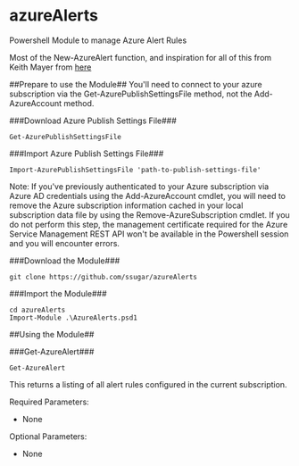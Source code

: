 # azureAlerts
Powershell Module to manage Azure Alert Rules

Most of the New-AzureAlert function, and inspiration for all of this from Keith Mayer from [here](http://blogs.technet.com/b/keithmayer/archive/2014/11/08/scripts-to-tools-automate-monitoring-alert-rules-in-microsoft-azure-with-powershell-and-the-azure-service-management-rest-api.aspx)

##Prepare to use the Module##
You'll need to connect to your azure subscription via the Get-AzurePublishSettingsFile method, not the Add-AzureAccount method.

###Download Azure Publish Settings File###

    Get-AzurePublishSettingsFile

###Import Azure Publish Settings File###

    Import-AzurePublishSettingsFile 'path-to-publish-settings-file'

Note: If you've previously authenticated to your Azure subscription via Azure AD credentials using the Add-AzureAccount cmdlet, you will need to remove the Azure subscription information cached in your local subscription data file by using the Remove-AzureSubscription cmdlet. If you do not perform this step, the management certificate required for the Azure Service Management REST API won't be available in the Powershell session and you will encounter errors.

###Download the Module###

    git clone https://github.com/ssugar/azureAlerts
	
###Import the Module###

	cd azureAlerts
    Import-Module .\AzureAlerts.psd1
	
##Using the Module##

###Get-AzureAlert###

    Get-AzureAlert

This returns a listing of all alert rules configured in the current subscription.

Required Parameters:
+ None

Optional Parameters:
+ None




